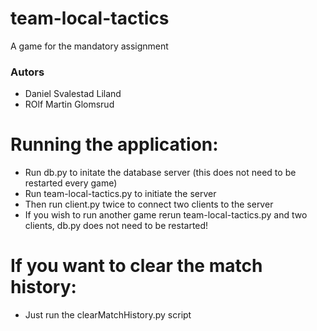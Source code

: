 # team-local-tactics
A game for the mandatory assignment

### Autors
 - Daniel Svalestad Liland
 - ROlf Martin Glomsrud



 
# Running the application:
 - Run db.py to initate the database server (this does not need to be restarted every game)
 - Run team-local-tactics.py to initiate the server
 - Then run client.py twice to connect two clients to the server
 - If you wish to run another game rerun team-local-tactics.py and two clients, db.py does not need to be restarted!


# If you want to clear the match history:
 - Just run the clearMatchHistory.py script